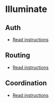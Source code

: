 # Illuminate

## Auth
- [Read instructions](sources/Auth/README.md)

## Routing
- [Read instructions](sources/Routing/README.md)

## Coordination
- [Read instructions](sources/Coordination/README.md)
